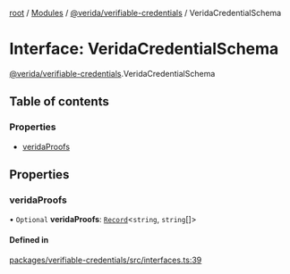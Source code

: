 [root](../README.md) / [Modules](../modules.md) / [@verida/verifiable-credentials](../modules/verida_verifiable_credentials.md) / VeridaCredentialSchema

# Interface: VeridaCredentialSchema

[@verida/verifiable-credentials](../modules/verida_verifiable_credentials.md).VeridaCredentialSchema

## Table of contents

### Properties

- [veridaProofs](verida_verifiable_credentials.VeridaCredentialSchema.md#veridaproofs)

## Properties

### veridaProofs

• `Optional` **veridaProofs**: [`Record`](../modules/verida_verifiable_credentials._internal_.md#record)<`string`, `string`[]\>

#### Defined in

[packages/verifiable-credentials/src/interfaces.ts:39](https://github.com/verida/verida-js/blob/a690f60/packages/verifiable-credentials/src/interfaces.ts#L39)
